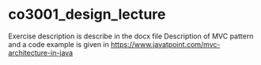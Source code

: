# co3001_design_lecture
Exercise description is describe in the docx file
Description of MVC pattern and a code example is given in https://www.javatpoint.com/mvc-architecture-in-java

